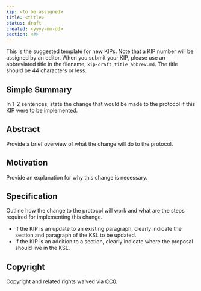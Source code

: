 ```yaml
---
kip: <to be assigned>
title: <title>
status: draft
created: <yyyy-mm-dd>
section: <#>
---
```


This is the suggested template for new KIPs. Note that a KIP number will be assigned by an editor. When you submit your KIP, please use an abbreviated title in the filename, `kip-draft_title_abbrev.md`. The title should be 44 characters or less.

## Simple Summary

In 1-2 sentences, state the change that would be made to the protocol if this KIP were to be implemented.

## Abstract

Provide a brief overview of what the change will do to the protocol.

## Motivation

Provide an explanation for why this change is necessary.

## Specification

Outline how the change to the protocol will work and what are the steps required for implementing this change.

* If the KIP is an update to an existing paragraph, clearly indicate the section and paragraph of the KSL to be updated.
* If the KIP is an addition to a section, clearly indicate where the proposal should live in the KSL.

## Copyright

Copyright and related rights waived via [CC0](https://creativecommons.org/publicdomain/zero/1.0/).

